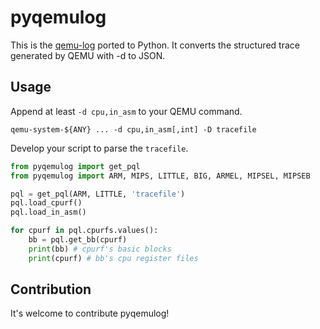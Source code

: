 # pyqemulog

This is the [qemu-log](https://github.com/organix/qemu-log) ported to Python.
It converts the structured trace generated by QEMU with -d to JSON.

## Usage

Append at least `-d cpu,in_asm` to your QEMU command.

```
qemu-system-${ANY} ... -d cpu,in_asm[,int] -D tracefile
```

Develop your script to parse the `tracefile`.

```python
from pyqemulog import get_pql
from pyqemulog import ARM, MIPS, LITTLE, BIG, ARMEL, MIPSEL, MIPSEB

pql = get_pql(ARM, LITTLE, 'tracefile') 
pql.load_cpurf()
pql.load_in_asm()

for cpurf in pql.cpurfs.values():
    bb = pql.get_bb(cpurf)
    print(bb) # cpurf's basic blocks
    print(cpurf) # bb's cpu register files
```

## Contribution

It's welcome to contribute pyqemulog!
